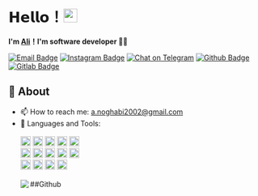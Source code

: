 # 𝗛𝗲𝗹𝗹𝗼！<img src="https://user-images.githubusercontent.com/5679180/79618120-0daffb80-80be-11ea-819e-d2b0fa904d07.gif" width="27px"> 

**I'm [Ali](https://github.com/Ali-Noghabi)！I'm software developer 👨‍💻**

[![Email Badge](https://img.shields.io/badge/Gmail-D14836?style=for-the-badge&logo=gmail&logoColor=white&link=mailto:yaronhuang@foxmail.com)](mailto:a.noghabi2002@gmail.com)
[![Instagram Badge](https://img.shields.io/badge/Instagram-E4405F?style=for-the-badge&logo=instagram&logoColor=white)](https://www.instagram.com/aliabdollahian.noghabi/) 
[![Chat on Telegram](https://img.shields.io/badge/Telegram-2CA5E0?style=for-the-badge&logo=telegram&logoColor=white)](https://t.me/Ali_Abdollahian_Noghabi) 
[![Github Badge](https://img.shields.io/badge/GitHub-100000?style=for-the-badge&logo=github&logoColor=white)](https://github.com/Ali-Noghabi)
[![Gitlab Badge](https://img.shields.io/badge/GitLab-330F63?style=for-the-badge&logo=gitlab&logoColor=white)](https://gitlab.com/ali.noghabi)
	
## 🧐 About
- 📫 How to reach me: a.noghabi2002@gmail.com<br />
- 🌱 Languages and Tools:<br />    
    <div>
	<br />
        <code><img height="20" src="https://img.shields.io/badge/C%2B%2B-00599C?style=for-the-badge&logo=c%2B%2B&logoColor=white"></code>
        <code><img height="20" src="https://img.shields.io/badge/Java-ED8B00?style=for-the-badge&logo=java&logoColor=white"></code>
	<code><img height="20" src="https://img.shields.io/badge/Qt-41CD52?style=for-the-badge&logo=qt&logoColor=white"></code>
	<code><img height="20" src="	https://img.shields.io/badge/C-00599C?style=for-the-badge&logo=c&logoColor=white"></code>
        <code><img height="20" src="https://img.shields.io/badge/C%23-239120?style=for-the-badge&logo=c-sharp&logoColor=white"></code>
	<br />
	<code><img height="20" src="https://img.shields.io/badge/Git-F05032?style=for-the-badge&logo=git&logoColor=white"></code>
        <code><img height="20" src="https://img.shields.io/badge/SQLite-07405E?style=for-the-badge&logo=sqlite&logoColor=white"></code>
	 <code><img height="20" src="https://img.shields.io/badge/CMake-064F8C?style=for-the-badge&logo=cmake&logoColor=white"></code>
        <code><img height="20" src="https://img.shields.io/badge/json-5E5C5C?style=for-the-badge&logo=json&logoColor=white"></code>
	<code><img height="20" src="https://img.shields.io/badge/Postman-FF6C37?style=for-the-badge&logo=Postman&logoColor=white"></code>
	<br />
	<code><img height="20" src="https://img.shields.io/badge/Windows-0078D6?style=for-the-badge&logo=windows&logoColor=white"></code>
	<code><img height="20" src="https://img.shields.io/badge/Ubuntu-E95420?style=for-the-badge&logo=ubuntu&logoColor=white"></code>
	<code><img height="20" src="https://img.shields.io/badge/CLion-000000?style=for-the-badge&logo=clion&logoColor=white"></code>
	<code><img height="20" src="https://img.shields.io/badge/Visual_Studio_Code-0078D4?style=for-the-badge&logo=visual%20studio%20code&logoColor=white"></code>
    </div>
    <br />
    ##Github
    <img align="left" src="https://github-readme-stats.vercel.app/api?username=Ali-Noghabi&show_icons=true&hide_border=true">


